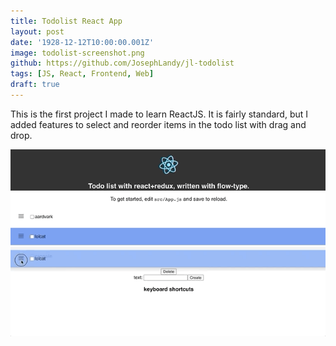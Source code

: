 ```yaml
---
title: Todolist React App
layout: post
date: '1928-12-12T10:00:00.001Z'
image: todolist-screenshot.png
github: https://github.com/JosephLandy/jl-todolist
tags: [JS, React, Frontend, Web]
draft: true
---
```


This is the first project I made to learn ReactJS. It is fairly standard, but I added features to select and reorder items in the todo list with drag and drop.

![](./reorder.gif)